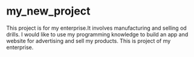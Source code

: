 # my_new_project  

This project is for my enterprise.It involves manufacturing and selling od drills.
I would like to use my programming knowledge to build an app and website for advertising and sell my products.
This is project of my enterprise.
